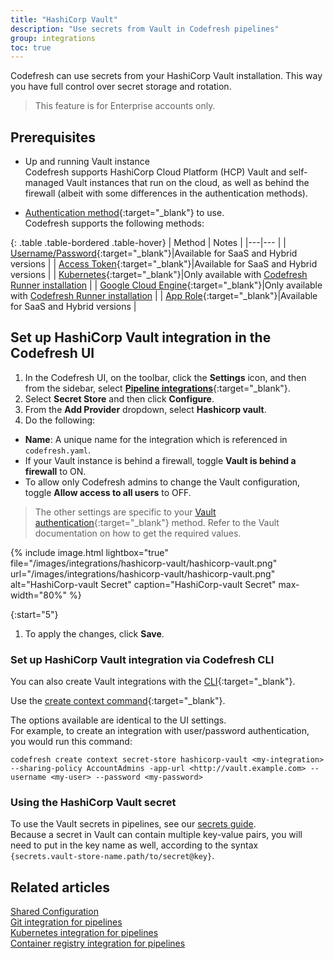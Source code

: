 ```yaml
---
title: "HashiCorp Vault"
description: "Use secrets from Vault in Codefresh pipelines"
group: integrations
toc: true
---
```


Codefresh can use secrets from your HashiCorp Vault installation. This way you have full control over secret storage and rotation.

>This feature is for Enterprise accounts only.

## Prerequisites

* Up and running Vault instance  
  Codefresh supports HashiCorp Cloud Platform (HCP) Vault and self-managed Vault instances that run on the cloud, as well as behind the firewall (albeit with some differences in the authentication methods).

* [Authentication method](https://www.vaultproject.io/docs/auth){:target="\_blank"} to use.  
  Codefresh supports the following methods:

{: .table .table-bordered .table-hover}
| Method         | Notes |
|---|--- |
| [Username/Password](https://www.vaultproject.io/docs/auth/userpass){:target="\_blank"}|Available for SaaS and Hybrid versions |
| [Access Token](https://www.vaultproject.io/docs/auth/token){:target="\_blank"}|Available for SaaS and Hybrid versions |
| [Kubernetes](https://www.vaultproject.io/docs/auth/kubernetes){:target="\_blank"}|Only available with [Codefresh Runner installation]({{site.baseurl}}/docs/reference/behind-the-firewall/) |
| [Google Cloud Engine](https://www.vaultproject.io/docs/auth/gcp){:target="\_blank"}|Only available with [Codefresh Runner installation]({{site.baseurl}}/docs/reference/behind-the-firewall/) |
| [App Role](https://www.vaultproject.io/docs/auth/approle){:target="\_blank"}|Available for SaaS and Hybrid versions |

## Set up HashiCorp Vault integration in the Codefresh UI

1. In the Codefresh UI, on the toolbar, click the **Settings** icon, and then from the sidebar, select [**Pipeline integrations**](https://g.codefresh.io/account-admin/account-conf/integration){:target="\_blank"}. 
1. Select **Secret Store** and then click **Configure**.
1. From the **Add Provider** dropdown, select **Hashicorp vault**.
1. Do the following:  
  * **Name**: A unique name for the integration which is referenced in `codefresh.yaml`.
  * If your Vault instance is behind a firewall, toggle **Vault is behind a firewall** to ON.  
  * To allow  only Codefresh admins to change the Vault configuration, toggle **Allow access to all users** to OFF.
  > The other settings are specific to your [Vault authentication](https://www.vaultproject.io/docs/auth){:target="\_blank"} method. Refer to the  Vault documentation on how to get the required values.

{% include image.html
lightbox="true"
file="/images/integrations/hashicorp-vault/hashicorp-vault.png"
url="/images/integrations/hashicorp-vault/hashicorp-vault.png"
alt="HashiCorp-vault Secret"
caption="HashiCorp-vault Secret"
max-width="80%"
  %}

{:start="5"}
1. To apply the changes, click **Save**.


### Set up HashiCorp Vault integration via Codefresh CLI

You can also create Vault integrations with the [CLI](https://codefresh-io.github.io/cli/){:target="\_blank"}.

Use the [create context command](https://codefresh-io.github.io/cli/contexts/create-context/create-secret-store-context/hashicorp-vault/){:target="\_blank"}.

The options available are identical to the UI settings.  
For example, to create an integration with user/password authentication, you would run this command:

`codefresh create context secret-store hashicorp-vault <my-integration> --sharing-policy AccountAdmins -app-url <http://vault.example.com> --username <my-user> --password <my-password>`  
<!--- where:
* <my-integration> is the name of the integration which is referenced in `codefresh.yaml`.
* <my-integration> is the name of the integration which is referenced in `codefresh.yaml`.-->


### Using the HashiCorp Vault secret

To use the Vault secrets in pipelines, see our [secrets guide]({{site.baseurl}}/docs/pipelines/secrets-store/).  
Because a secret in Vault can contain multiple key-value pairs, you will need to put in the key name as well, according to the syntax `{secrets.vault-store-name.path/to/secret@key}`.

## Related articles
[Shared Configuration]({{site.baseurl}}/docs/pipelines/shared-configuration/)  
[Git integration for pipelines]({{site.baseurl}}/docs/integrations/git-providers/)    
[Kubernetes integration for pipelines]({{site.baseurl}}/docs/integrations/kubernetes/)  
[Container registry integration for pipelines]({{site.baseurl}}/docs/integrations/docker-registries/)  
